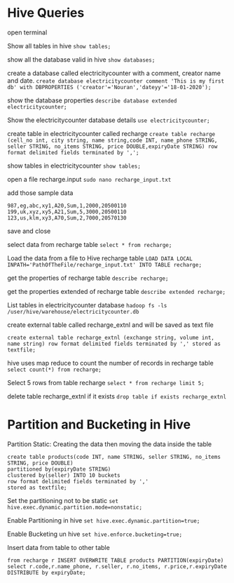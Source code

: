 # Hive Queries
open terminal

Show all tables in hive
```show tables;```

show all the database valid in hive
```show databases;```

create a database called electricitycounter with a comment, creator name and date.
```create database electricitycounter comment 'This is my first db' with DBPROPERTIES ('creator'='Nouran','dateyy'='18-01-2020');```

show the database properties
```describe database extended electricitycounter;```

Show the electricitycounter database details
```use electricitycounter;```

create table in electricitycounter called recharge
```create table recharge (cell_no int, city string, name string,code INT, name_phone STRING, seller STRING, no_items STRING, price DOUBLE,expiryDate STRING) row format delimited fields terminated by ',';```

show tables in electricitycounter
```show tables;```

open a file recharge.input
```sudo nano recharge_input.txt```

add those sample data
```
987,eg,abc,xy1,A20,Sum,1,2000,20500110
199,uk,xyz,xy5,A21,Sum,5,3000,20500110
123,us,klm,xy3,A70,Sum,2,7000,20570130
```
save and close

select data from recharge table
```select * from recharge;```

Load the data from a file to Hive recharge table
```LOAD DATA LOCAL INPATH='PathOfTheFile/recharge_input.txt' INTO TABLE recharge;```

get the properties of recharge table
```describe recharge;```

get the properties extended of recharge table
```describe extended recharge;```

List tables in electricitycounter database
```hadoop fs -ls /user/hive/warehouse/electricitycounter.db```

create external table called recharge_extnl and will be saved as text file
```
create external table recharge_extnl (exchange string, volume int, name string) row format delimited fields terminated by ',' stored as textfile;
```
hive uses map reduce to count the number of records  in recharge table
```select count(*) from recharge;```

Select 5 rows from table recharge
```select * from recharge limit 5;```

delete table recharge_extnl if it exists
```drop table if exists recharge_extnl```

# Partition and Bucketing in Hive

Partition Static:
Creating the data then moving the data inside the table

```
create table products(code INT, name STRING, seller STRING, no_items STRING, price DOUBLE)
partitioned by(expiryDate STRING)
clustered by(seller) INTO 10 buckets
row format delimited fields terminated by ','
stored as textfile;
```
Set the partitioning not to be static
```set hive.exec.dynamic.partition.mode=nonstatic;```

Enable Partitioning in hive
```set hive.exec.dynamic.partition=true;```

Enable Bucketing un hive
```set hive.enforce.bucketing=true;```

Insert data from table to other table
```
from recharge r INSERT OVERWRITE TABLE products PARTITION(expiryDate)
select r.code,r.name_phone, r.seller, r.no_items, r.price,r.expiryDate
DISTRIBUTE by expiryDate;
```


